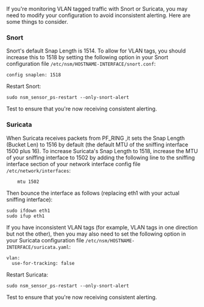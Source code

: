 If you're monitoring VLAN tagged traffic with Snort or Suricata, you may need to modify your configuration to avoid inconsistent alerting.  Here are some things to consider.

### Snort
Snort's default Snap Length is 1514.  To allow for VLAN tags, you should increase this to 1518 by setting the following option in your Snort configuration file `/etc/nsm/HOSTNAME-INTERFACE/snort.conf`:
```
config snaplen: 1518
```

Restart Snort:
```
sudo nsm_sensor_ps-restart --only-snort-alert
```
Test to ensure that you're now receiving consistent alerting.

### Suricata
When Suricata receives packets from PF_RING ,it sets the Snap Length (Bucket Len) to 1516 by default (the default MTU of the sniffing interface 1500 plus 16).  To increase Suricata's Snap Length to 1518, increase the MTU of your sniffing interface to 1502 by adding the following line to the sniffing interface section of your network interface config file `/etc/network/interfaces`:
```
    mtu 1502
```
Then bounce the interface as follows (replacing eth1 with your actual sniffing interface):
```
sudo ifdown eth1
sudo ifup eth1
```

If you have inconsistent VLAN tags (for example, VLAN tags in one direction but not the other), then you may also need to set the following option in your Suricata configuration file `/etc/nsm/HOSTNAME-INTERFACE/suricata.yaml`:
```
vlan:
  use-for-tracking: false
```

Restart Suricata:
```
sudo nsm_sensor_ps-restart --only-snort-alert
```
Test to ensure that you're now receiving consistent alerting.